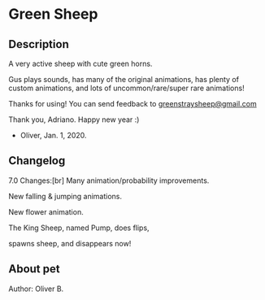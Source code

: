 # Green Sheep

## Description
A very active sheep with cute green horns.

Gus plays sounds, has many of the original animations, has plenty of custom animations, and lots of uncommon/rare/super rare animations!

Thanks for using!
You can send feedback to
greenstraysheep@gmail.com

Thank you, Adriano.
Happy new year :)
- Oliver, Jan. 1, 2020.

## Changelog
7.0 Changes:[br]
Many animation/probability improvements.

New falling & jumping animations.

New flower animation.

The King Sheep, named Pump, does flips,

spawns sheep, and disappears now!

## About pet
Author: Oliver B.
